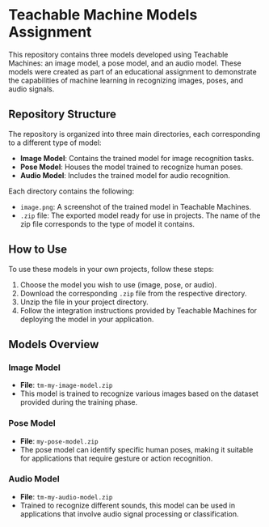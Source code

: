 # Teachable Machine Models Assignment

This repository contains three models developed using Teachable Machines: an image model, a pose model, and an audio model. These models were created as part of an educational assignment to demonstrate the capabilities of machine learning in recognizing images, poses, and audio signals.

## Repository Structure

The repository is organized into three main directories, each corresponding to a different type of model:

- **Image Model**: Contains the trained model for image recognition tasks.
- **Pose Model**: Houses the model trained to recognize human poses.
- **Audio Model**: Includes the trained model for audio recognition.

Each directory contains the following:

- `image.png`: A screenshot of the trained model in Teachable Machines.
- `.zip` file: The exported model ready for use in projects. The name of the zip file corresponds to the type of model it contains.

## How to Use

To use these models in your own projects, follow these steps:

1. Choose the model you wish to use (image, pose, or audio).
2. Download the corresponding `.zip` file from the respective directory.
3. Unzip the file in your project directory.
4. Follow the integration instructions provided by Teachable Machines for deploying the model in your application.

## Models Overview

### Image Model
- **File**: `tm-my-image-model.zip`
- This model is trained to recognize various images based on the dataset provided during the training phase.

### Pose Model
- **File**: `my-pose-model.zip`
- The pose model can identify specific human poses, making it suitable for applications that require gesture or action recognition.

### Audio Model
- **File**: `tm-my-audio-model.zip`
- Trained to recognize different sounds, this model can be used in applications that involve audio signal processing or classification.

